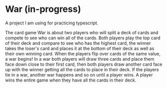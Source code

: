 # War (in-progress)

A project I am using for practicing typescript.

The card game War is about two players who will split a deck of cards and compete to see who can win all of the cards. Both players play the top card of their deck and compare to see who has the highest card, the winner takes the loser's card and places it at the bottom of their deck as well as their own winning card. When the players flip over cards of the same value, a war begins! In a war both players will draw three cards and place them face down close to their first card, then both players draw another card face up with the winner getting all the cards to place in their deck. If the players tie in a war, another war happens and so on until a player wins. A player wins the entire game when they have all the cards in their deck.